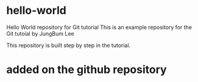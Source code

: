 # hello-world
Hello World repository for Git tutorial
This is an example repository for the Git tutoial by JungBum Lee

This repository is built step by step in the tutorial.

# added on the github repository
